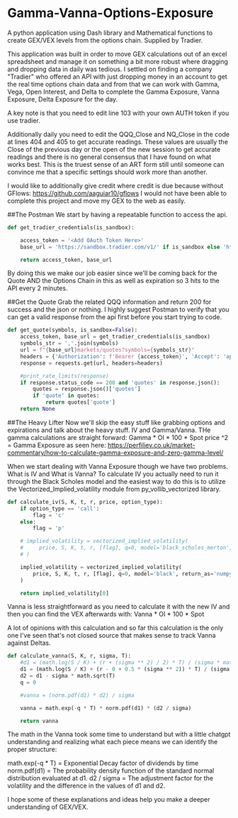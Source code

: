 # Gamma-Vanna-Options-Exposure
A python application using Dash library and Mathematical functions to create GEX/VEX levels from the options chain. Supplied by Tradier.

This application was built in order to move GEX calculations out of an excel spreadsheet and manage it on something a bit more robust where dragging and dropping data in daily was tedious. I settled on finding a company "Tradier" who offered an API with just dropping money in an account to get the real time options chain data and from that we can work with Gamma, Vega, Open Interest, and Delta to complete the Gamma Exposure, Vanna Exposure, Delta Exposure for the day. 

A key note is that you need to edit line 103 with your own AUTH token if you use tradier.

Additionally daily you need to edit the QQQ_Close and NQ_Close in the code at lines 404 and 405 to get accurate readings. These values are usually the Close of the previous day or the open of the new session to get accurate readings and there is no general consensus that I have found on what works best. This is the truest sense of an ART form still until someone can convince me that a specific settings should work more than another.

I would like to additionally give credit where credit is due because without GFlows: https://github.com/aaguiar10/gflows I would not have been able to complete this project and move my GEX to the web as easily. 


##The Postman
We start by having a repeatable function to access the api.
```python
def get_tradier_credentials(is_sandbox):

    access_token = '<Add OAuth Token Here>'
    base_url = 'https://sandbox.tradier.com/v1/' if is_sandbox else 'https://api.tradier.com/v1/'

    return access_token, base_url
```

By doing this we make our job easier since we'll be coming back for the Quote AND the Options Chain in this as well as expiration so 3 hits to the API every 2 minutes.

##Get the Quote
Grab the related QQQ information and return 200 for success and the json or nothing. I highly suggest Postman to verify that you can get a valid response from the api first before you start trying to code. 
```python
def get_quote(symbols, is_sandbox=False):
    access_token, base_url = get_tradier_credentials(is_sandbox)
    symbols_str = ','.join(symbols)
    url = f"{base_url}markets/quotes?symbols={symbols_str}"
    headers = {'Authorization': f'Bearer {access_token}', 'Accept': 'application/json'}
    response = requests.get(url, headers=headers)

    #print_rate_limits(response)
    if response.status_code == 200 and 'quotes' in response.json():
        quotes = response.json()['quotes']
        if 'quote' in quotes:
            return quotes['quote']
    return None
```

##The Heavy Lifter
Now we'll skip the easy stuff like grabbing options and expirations and talk about the heavy stuff. IV and Gamma/Vanna. THe gamma calculations are straight forward: 
Gamma * OI * 100 * Spot price ^2 = Gamma Exposure as seen here: https://perfiliev.co.uk/market-commentary/how-to-calculate-gamma-exposure-and-zero-gamma-level/

When we start dealing with Vanna Exposure though we have two problems. What is IV and What is Vanna?
To calculate IV you actually need to run it through the Black Scholes model and the easiest way to do this is to utilize the Vectorized_Implied_volatility module from py_vollib_vectorized library. 
```python
def calculate_iv(S, K, t, r, price, option_type):
    if option_type == 'call':
        flag = 'c'
    else:
        flag = 'p'

    # implied_volatility = vectorized_implied_volatility(
    #     price, S, K, t, r, [flag], q=0, model='black_scholes_merton', return_as='numpy'
    # )

    implied_volatility = vectorized_implied_volatility(
        price, S, K, t, r, [flag], q=0, model='black', return_as='numpy'
    )

    return implied_volatility[0]
```

Vanna is less straightforward as you need to calculate it with the new IV and then you can find the VEX afterwards with:
Vanna * OI * 100 * Spot

A lot of opinions with this calculation and so far this calculation is the only one I've seen that's not closed source that makes sense to track Vanna against Deltas. 
```python
def calculate_vanna(S, K, r, sigma, T):
    #d1 = (math.log(S / K) + (r + (sigma ** 2) / 2) * T) / (sigma * math.sqrt(T))
    d1 = (math.log(S / K) + (r - 0 + 0.5 * (sigma ** 2)) * T) / (sigma * math.sqrt(T))
    d2 = d1 - sigma * math.sqrt(T)
    q = 0

    #vanna = (norm.pdf(d1) * d2) / sigma

    vanna = math.exp(-q * T) * norm.pdf(d1) * (d2 / sigma)

    return vanna
```

The math in the Vanna took some time to understand but with a little chatgpt understanding and realizing what each piece means we can identify the proper structure:

math.exp(-q * T) = Exponential Decay factor of dividends by time
norm.pdf(d1) = The probability density function of the standard normal distribution evaluated at d1.
d2 / sigma =  The adjustment factor for the volatility and the difference in the values of d1 and d2.

I hope some of these explanations and ideas help you make a deeper understanding of GEX/VEX.



